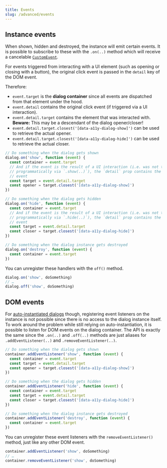 ```yaml
---
title: Events
slug: /advanced/events
---
```


## Instance events

When shown, hidden and destroyed, the instance will emit certain events. It is possible to subscribe to these with the `.on(..)` method which will receive a cancelable [`CustomEvent`](https://developer.mozilla.org/en-US/docs/Web/API/CustomEvent).

For events triggered from interacting with a UI element (such as opening or closing with a button), the original click event is passed in the `detail` key of the DOM event.

Therefore:

- `event.target` is the **dialog container** since all events are dispatched from that element under the hood.
- `event.detail` contains the original click event (if triggered via a UI interaction).
- `event.detail.target` contains the element that was interacted with. **Beware:** This may be a descendant of the dialog opener/closer!
- `event.detail.target.closest('[data-a11y-dialog-show]')` can be used to retrieve the actual opener.
- `event.detail.target.closest('[data-a11y-dialog-hide]')` can be used to retrieve the actual closer.

```js
// Do something when the dialog gets shown
dialog.on('show', function (event) {
  const container = event.target
  // And if the event is the result of a UI interaction (i.e. was not triggered
  // programmatically via `.show(..)`), the `detail` prop contains the original
  // event
  const target = event.detail.target
  const opener = target.closest('[data-a11y-dialog-show]')
})

// Do something when the dialog gets hidden
dialog.on('hide', function (event) {
  const container = event.target
  // And if the event is the result of a UI interaction (i.e. was not triggered
  // programmatically via `.hide(..)`), the `detail` prop contains the original
  // event
  const target = event.detail.target
  const closer = target.closest('[data-a11y-dialog-hide]')
})

// Do something when the dialog instance gets destroyed
dialog.on('destroy', function (event) {
  const container = event.target
})
```

You can unregister these handlers with the `off()` method.

```js
dialog.on('show', doSomething)
// …
dialog.off('show', doSomething)
```

## DOM events

For [auto-instantiated dialogs](usage.instantiation.md) though, registering event listeners on the instance is not possible since there is no access to the dialog instance itself. To work around the problem while still relying on auto-instantiation, it is possible to listen for DOM events on the dialog container. The API is exactly the same since the `.on(..)` and `.off(..)` methods are just aliases for `.addEventListener(..)` and `.removeEventListener(..)`.

```js
// Do something when the dialog gets shown
container.addEventListener('show', function (event) {
  const container = event.target
  const target = event.detail.target
  const opener = target.closest('[data-a11y-dialog-show]')
})

// Do something when the dialog gets hidden
container.addEventListener('hide', function (event) {
  const container = event.target
  const target = event.detail.target
  const closer = target.closest('[data-a11y-dialog-hide]')
})

// Do something when the dialog instance gets destroyed
container.addEventListener('destroy', function (event) {
  const container = event.target
})
```

You can unregister these event listeners with the `removeEventListener()` method, just like any other DOM event.

```js
container.addEventListener('show', doSomething)
// …
container.removeEventListener('show', doSomething)
```

